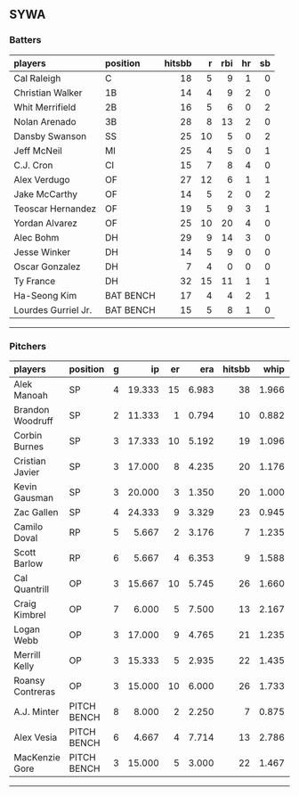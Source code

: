 ## SYWA

### Batters

 
|players             |position  | hitsbb|  r| rbi| hr| sb| 
|:-------------------|:---------|------:|--:|---:|--:|--:| 
|Cal Raleigh         |C         |     18|  5|   9|  1|  0| 
|Christian Walker    |1B        |     14|  4|   9|  2|  0| 
|Whit Merrifield     |2B        |     16|  5|   6|  0|  2| 
|Nolan Arenado       |3B        |     28|  8|  13|  2|  0| 
|Dansby Swanson      |SS        |     25| 10|   5|  0|  2| 
|Jeff McNeil         |MI        |     25|  4|   5|  0|  1| 
|C.J. Cron           |CI        |     15|  7|   8|  4|  0| 
|Alex Verdugo        |OF        |     27| 12|   6|  1|  1| 
|Jake McCarthy       |OF        |     14|  5|   2|  0|  2| 
|Teoscar Hernandez   |OF        |     19|  5|   9|  3|  1| 
|Yordan Alvarez      |OF        |     25| 10|  20|  4|  0| 
|Alec Bohm           |DH        |     29|  9|  14|  3|  0| 
|Jesse Winker        |DH        |     14|  5|   9|  0|  0| 
|Oscar Gonzalez      |DH        |      7|  4|   0|  0|  0| 
|Ty France           |DH        |     32| 15|  11|  1|  1| 
|Ha-Seong Kim        |BAT BENCH |     17|  4|   4|  2|  1| 
|Lourdes Gurriel Jr. |BAT BENCH |     15|  5|   8|  1|  0| 


* * *

### Pitchers

 
|players          |position    |  g|     ip| er|   era| hitsbb|  whip| so|  w| sv| 
|:----------------|:-----------|--:|------:|--:|-----:|------:|-----:|--:|--:|--:| 
|Alek Manoah      |SP          |  4| 19.333| 15| 6.983|     38| 1.966| 16|  1|  0| 
|Brandon Woodruff |SP          |  2| 11.333|  1| 0.794|     10| 0.882| 12|  1|  0| 
|Corbin Burnes    |SP          |  3| 17.333| 10| 5.192|     19| 1.096| 14|  1|  0| 
|Cristian Javier  |SP          |  3| 17.000|  8| 4.235|     20| 1.176| 14|  1|  0| 
|Kevin Gausman    |SP          |  3| 20.000|  3| 1.350|     20| 1.000| 25|  1|  0| 
|Zac Gallen       |SP          |  4| 24.333|  9| 3.329|     23| 0.945| 28|  2|  0| 
|Camilo Doval     |RP          |  5|  5.667|  2| 3.176|      7| 1.235|  8|  0|  1| 
|Scott Barlow     |RP          |  6|  5.667|  4| 6.353|      9| 1.588|  6|  0|  1| 
|Cal Quantrill    |OP          |  3| 15.667| 10| 5.745|     26| 1.660|  9|  0|  0| 
|Craig Kimbrel    |OP          |  7|  6.000|  5| 7.500|     13| 2.167|  6|  0|  1| 
|Logan Webb       |OP          |  3| 17.000|  9| 4.765|     21| 1.235| 22|  0|  0| 
|Merrill Kelly    |OP          |  3| 15.333|  5| 2.935|     22| 1.435| 15|  0|  0| 
|Roansy Contreras |OP          |  3| 15.000| 10| 6.000|     26| 1.733| 11|  1|  0| 
|A.J. Minter      |PITCH BENCH |  8|  8.000|  2| 2.250|      7| 0.875|  7|  1|  3| 
|Alex Vesia       |PITCH BENCH |  6|  4.667|  4| 7.714|     13| 2.786|  5|  0|  0| 
|MacKenzie Gore   |PITCH BENCH |  3| 15.000|  5| 3.000|     22| 1.467| 18|  2|  0| 


* * *


